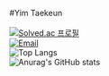 #Yim Taekeun
<br>
<br>
[![Solved.ac
프로필](http://mazassumnida.wtf/api/mini/generate_badge?boj=ytk030305)](https://solved.ac/ytk030305)
<br>
[![Email](https://img.shields.io/badge/email-ytk030305@gmail.com-15a3fa?style=for-the-badge&logo=gmail&logoColor=white)](https://github.com/YimTaeKeun)
<br>
![Top Langs](https://github-readme-stats.vercel.app/api/top-langs/?username=YimTaeKeun&layout=compact)
<br>
![Anurag's GitHub stats](https://github-readme-stats.vercel.app/api?username=YimTaeKeun&show_icons=true&theme=radical)
